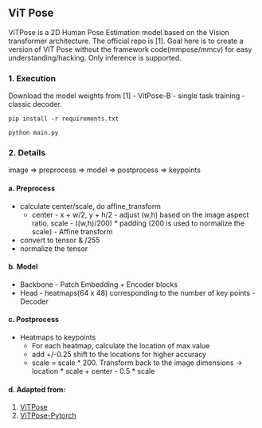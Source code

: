 ## ViT Pose

ViTPose is a 2D Human Pose Estimation model based on the Vision transformer architecture. The official repo is [1]. Goal here is to create a version of VIT Pose without the framework code(mmpose/mmcv) for easy understanding/hacking. Only inference is supported.

### 1. Execution
Download the model weights from [1] - VitPose-B - single task training - classic decoder.

```pip install -r requirements.txt```

```python main.py```

### 2. Details

image => preprocess => model => postprocess => keypoints

#### a. Preprocess 
-  calculate center/scale, do affine_transform
   - center - x + w/2, y + h/2
		 - adjust (w,h) based on the image aspect ratio. scale - ((w,h)/200) * padding (200 is used to normalize the scale)
		 - Affine transform  
-  convert to tensor & /255
-  normalize the tensor

#### b. Model
  - Backbone - Patch Embedding + Encoder blocks
  - Head - heatmaps(64 x 48) corresponding to the number of key points - Decoder

#### c. Postprocess
   - Heatmaps to keypoints
     - For each heatmap, calculate the location of max value
     - add +/-0.25 shift to the locations for higher accuracy
     - scale = scale * 200. Transform back to the image dimensions -> location * scale + center - 0.5 * scale

#### d. Adapted from:
 1. [ViTPose](https://github.com/ViTAE-Transformer/ViTPose) 
 2. [ViTPose-Pytorch](https://github.com/gpastal24/ViTPose-Pytorch)
